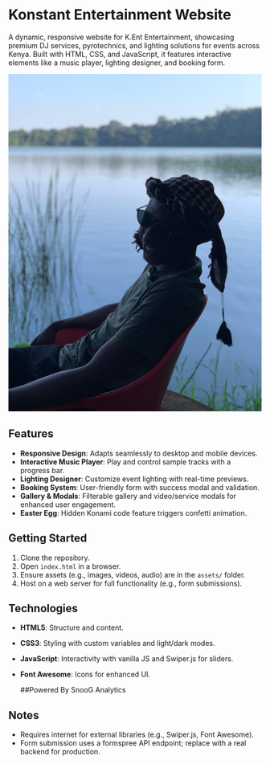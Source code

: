# Konstant Entertainment Website

A dynamic, responsive website for K.Ent Entertainment, showcasing premium DJ services, pyrotechnics, and lighting solutions for events across Kenya. Built with HTML, CSS, and JavaScript, it features interactive elements like a music player, lighting designer, and booking form.

![K.Ent Entertainment Preview](assets/og-preview.jpg)

## Features
- **Responsive Design**: Adapts seamlessly to desktop and mobile devices.
- **Interactive Music Player**: Play and control sample tracks with a progress bar.
- **Lighting Designer**: Customize event lighting with real-time previews.
- **Booking System**: User-friendly form with success modal and validation.
- **Gallery & Modals**: Filterable gallery and video/service modals for enhanced user engagement.
- **Easter Egg**: Hidden Konami code feature triggers confetti animation.

## Getting Started
1. Clone the repository.
2. Open `index.html` in a browser.
3. Ensure assets (e.g., images, videos, audio) are in the `assets/` folder.
4. Host on a web server for full functionality (e.g., form submissions).

## Technologies
- **HTML5**: Structure and content.
- **CSS3**: Styling with custom variables and light/dark modes.
- **JavaScript**: Interactivity with vanilla JS and Swiper.js for sliders.
- **Font Awesome**: Icons for enhanced UI.

  ##Powered By SnooG Analytics

## Notes
- Requires internet for external libraries (e.g., Swiper.js, Font Awesome).
- Form submission uses a formspree API endpoint; replace with a real backend for production.
